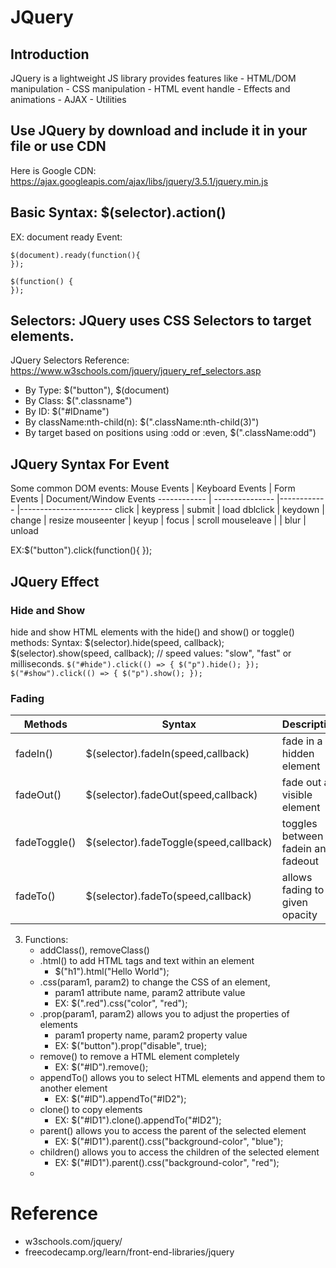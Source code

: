 # JQuery 
## Introduction
   JQuery is a lightweight JS library provides features like
      - HTML/DOM manipulation
      - CSS manipulation
      - HTML event handle
      - Effects and animations
      - AJAX
      - Utilities
## Use JQuery by download and include it in your file or use CDN
   Here is Google CDN: https://ajax.googleapis.com/ajax/libs/jquery/3.5.1/jquery.min.js
## Basic Syntax: $(selector).action()
   EX: document ready Event:
  ```
  $(document).ready(function(){
  });

  $(function() {
  });
  ```
## Selectors: JQuery uses CSS Selectors to target elements.
  JQuery Selectors Reference:
  https://www.w3schools.com/jquery/jquery_ref_selectors.asp
  - By Type: $("button"), $(document)
  - By Class: $(".classname")
  - By ID: $("#IDname")
  - By className:nth-child(n): $(".className:nth-child(3)")
  - By target based on positions using :odd or :even, $(".className:odd")

## JQuery Syntax For Event
   Some common DOM events:
   Mouse Events | Keyboard Events | Form Events | Document/Window Events
   ------------ | --------------- |------------ |----------------------- 
   click        | keypress        | submit      | load
   dblclick     | keydown         | change      | resize
   mouseenter   | keyup           | focus       | scroll
   mouseleave   |                 | blur        | unload
    
   EX:$("button").click(function(){
    });

## JQuery Effect
### Hide and Show
   hide and show HTML elements with the hide() and show() or toggle() methods:
   Syntax: $(selector).hide(speed, callback);
           $(selector).show(speed, callback);
           // speed values: "slow", "fast" or milliseconds.
        ```
        $("#hide").click(() => {
            $("p").hide();
        });
        $("#show").click(() => {
            $("p").show();
        });
        ```
### Fading
  Methods | Syntax | Description
  --------|---------|-------------------------
 fadeIn()|$(selector).fadeIn(speed,callback)|fade in a hidden element
 fadeOut()|$(selector).fadeOut(speed,callback)|fade out a visible element
 fadeToggle()|$(selector).fadeToggle(speed,callback)|toggles between fadein and fadeout
 fadeTo()|$(selector).fadeTo(speed,callback)|allows fading to a given opacity


3. Functions:
    - addClass(), removeClass()
    - .html() to add HTML tags and text within an element
        - $("h1").html("Hello World");
    - .css(param1, param2) to change the CSS of an element, 
        - param1 attribute name, param2 attribute value
        - EX: $(".red").css("color", "red");
    - .prop(param1, param2) allows you to adjust the properties of elements
        - param1 property name, param2 property value
        - EX: $("button").prop("disable", true);
    - remove() to remove a HTML element completely
        - EX: $("#ID").remove();
    - appendTo() allows you to select HTML elements and append them to another element
        - EX: $("#ID").appendTo("#ID2");
    - clone() to copy elements
        - EX: $("#ID1").clone().appendTo("#ID2");
    - parent() allows you to access the parent of the selected element
        - EX: $("#ID1").parent().css("background-color", "blue");
    - children() allows you to access the children of the selected element
        - EX: $("#ID1").parent().css("background-color", "red");
    - 



# Reference
- w3schools.com/jquery/
- freecodecamp.org/learn/front-end-libraries/jquery
